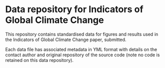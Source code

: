 # Data repository for Indicators of Global Climate Change

This repository contains standardised data for figures and results used in the
Indicators of Global Climate Change paper, submitted.

Each data file has associated metadata in YML format with details on the contact author
and original repository of the source code (note no code is retained on this data
repository).
